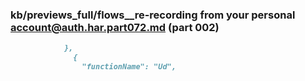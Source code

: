 ### kb/previews_full/flows__re-recording from your personal account@auth.har.part072.md (part 002)

```md
            },
              {
                "functionName": "Ud",
         
```

```
